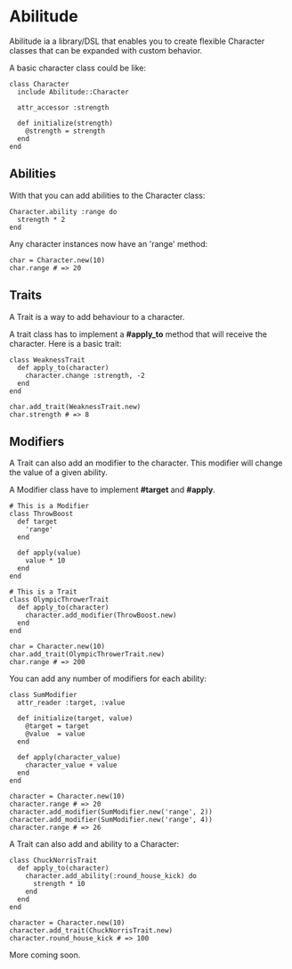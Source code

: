 Abilitude
=========

Abilitude ia a library/DSL that enables you to create flexible Character classes that can be expanded with custom behavior.

A basic character class could be like:

    class Character
      include Abilitude::Character

      attr_accessor :strength

      def initialize(strength)
        @strength = strength
      end
    end


Abilities
---------

With that you can add abilities to the Character class:

    Character.ability :range do
      strength * 2
    end

Any character instances now have an 'range' method:

    char = Character.new(10)
    char.range # => 20


Traits
------

A Trait is a way to add behaviour to a character.

A trait class has to implement a **#apply_to** method that will receive the character. Here is a basic trait:

    class WeaknessTrait
      def apply_to(character)
        character.change :strength, -2
      end
    end

    char.add_trait(WeaknessTrait.new)
    char.strength # => 8


Modifiers
---------

A Trait can also add an modifier to the character. This modifier will change the value of a given ability.

A Modifier class have to implement **#target** and **#apply**.

    # This is a Modifier
    class ThrowBoost
      def target
        'range'
      end

      def apply(value)
        value * 10
      end
    end

    # This is a Trait
    class OlympicThrowerTrait
      def apply_to(character)
        character.add_modifier(ThrowBoost.new)
      end
    end

    char = Character.new(10)
    char.add_trait(OlympicThrowerTrait.new)
    char.range # => 200


You can add any number of modifiers for each ability:

    class SumModifier
      attr_reader :target, :value

      def initialize(target, value)
        @target = target
        @value  = value
      end

      def apply(character_value)
        character_value + value
      end
    end

    character = Character.new(10)
    character.range # => 20
    character.add_modifier(SumModifier.new('range', 2))
    character.add_modifier(SumModifier.new('range', 4))
    character.range # => 26

A Trait can also add and ability to a Character:

    class ChuckNorrisTrait
      def apply_to(character)
        character.add_ability(:round_house_kick) do
          strength * 10
        end
      end
    end

    character = Character.new(10)
    character.add_trait(ChuckNorrisTrait.new)
    character.round_house_kick # => 100

More coming soon.
